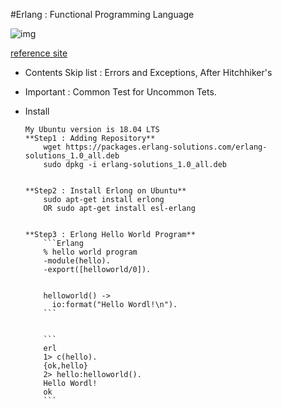 #Erlang : Functional Programming Language

![img](https://learnyousomeerlang.com/static/img/erlang.png)

[reference site](https://learnyousomeerlang.com/content)

-	Contents Skip list : Errors and Exceptions, After Hitchhiker's
-	Important : Common Test for Uncommon Tets.

-	Install

	```
	My Ubuntu version is 18.04 LTS
	**Step1 : Adding Repository**
	    wget https://packages.erlang-solutions.com/erlang-solutions_1.0_all.deb
	    sudo dpkg -i erlang-solutions_1.0_all.deb


	**Step2 : Install Erlong on Ubuntu**
	    sudo apt-get install erlong
	    OR sudo apt-get install esl-erlang


	**Step3 : Erlong Hello World Program**
	    ```Erlang
	    % hello world program
	    -module(hello).
	    -export([helloworld/0]).


	    helloworld() ->
	      io:format("Hello Wordl!\n").
	    ```


	    ```
	    erl
	    1> c(hello).
	    {ok,hello}
	    2> hello:helloworld().
	    Hello Wordl!
	    ok
	    ```
	```

